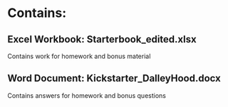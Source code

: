 # Contains:

## Excel Workbook: Starterbook_edited.xlsx
Contains work for homework and bonus material

## Word Document: Kickstarter_DalleyHood.docx
Contains answers for homework and bonus questions
